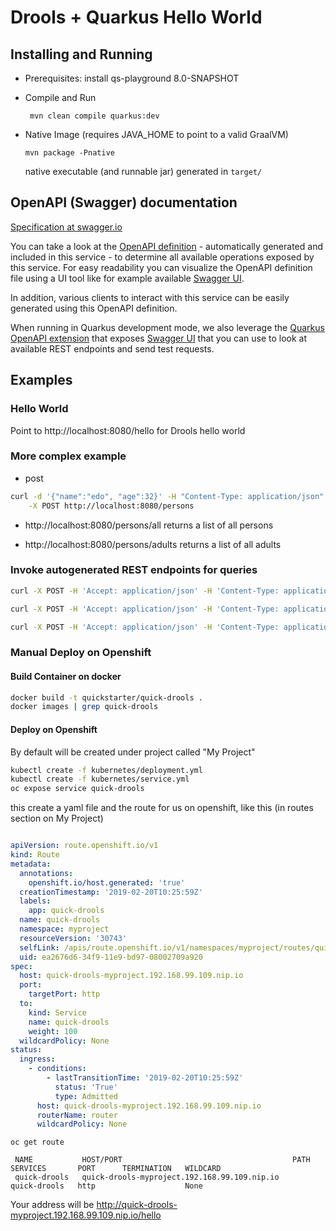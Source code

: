 # Drools + Quarkus Hello World

## Installing and Running

- Prerequisites: install qs-playground 8.0-SNAPSHOT

- Compile and Run

    ```
     mvn clean compile quarkus:dev    
    ```

- Native Image (requires JAVA_HOME to point to a valid GraalVM)

    ```
    mvn package -Pnative
    ```
  
  native executable (and runnable jar) generated in `target/`

## OpenAPI (Swagger) documentation
[Specification at swagger.io](https://swagger.io/docs/specification/about/)

You can take a look at the [OpenAPI definition](http://localhost:8080/openapi?format=json) - automatically generated and included in this service - to determine all available operations exposed by this service. For easy readability you can visualize the OpenAPI definition file using a UI tool like for example available [Swagger UI](https://editor.swagger.io).

In addition, various clients to interact with this service can be easily generated using this OpenAPI definition.

When running in Quarkus development mode, we also leverage the [Quarkus OpenAPI extension](https://quarkus.io/guides/openapi-swaggerui#use-swagger-ui-for-development) that exposes [Swagger UI](http://localhost:8080/swagger-ui/) that you can use to look at available REST endpoints and send test requests.

## Examples

### Hello World

Point to http://localhost:8080/hello for Drools hello world

### More complex example

- post 

```sh
curl -d '{"name":"edo", "age":32}' -H "Content-Type: application/json" \
    -X POST http://localhost:8080/persons                                                                                                    
```

- http://localhost:8080/persons/all returns a list of all persons

- http://localhost:8080/persons/adults returns a list of all adults

### Invoke autogenerated REST endpoints for queries

```sh
curl -X POST -H 'Accept: application/json' -H 'Content-Type: application/json' -d '{"adultAge":18,"persons":[{"name":"Mario","age":45,"adult":false},{"name":"Marilena","age":47,"adult":false},{"name":"Sofia","age":7,"adult":false}]}' http://localhost:8080/find-adults
```
```sh
curl -X POST -H 'Accept: application/json' -H 'Content-Type: application/json' -d '{"adultAge":18,"persons":[{"name":"Mario","age":45,"adult":false},{"name":"Marilena","age":47,"adult":false},{"name":"Sofia","age":7,"adult":false}]}' http://localhost:8080/find-adult-names
```
```sh
curl -X POST -H 'Accept: application/json' -H 'Content-Type: application/json' -d '{"adultAge":18,"persons":[{"name":"Mario","age":45,"adult":false},{"name":"Marilena","age":47,"adult":false},{"name":"Sofia","age":7,"adult":false}]}' http://localhost:8080/find-not-adult-names-and-age
```

### Manual Deploy on Openshift

#### Build Container on docker
```sh
docker build -t quickstarter/quick-drools .
docker images | grep quick-drools
```

#### Deploy on Openshift
By default will be created under project called "My Project"
```sh
kubectl create -f kubernetes/deployment.yml 
kubectl create -f kubernetes/service.yml 
oc expose service quick-drools
```
this create a yaml file and the route for us on openshift, like this (in routes section on My Project)
 ```yaml
 
 apiVersion: route.openshift.io/v1
 kind: Route
 metadata:
   annotations:
     openshift.io/host.generated: 'true'
   creationTimestamp: '2019-02-20T10:25:59Z'
   labels:
     app: quick-drools
   name: quick-drools
   namespace: myproject
   resourceVersion: '30743'
   selfLink: /apis/route.openshift.io/v1/namespaces/myproject/routes/quick-drools
   uid: ea2676d6-34f9-11e9-bd97-08002709a920
 spec:
   host: quick-drools-myproject.192.168.99.109.nip.io
   port:
     targetPort: http
   to:
     kind: Service
     name: quick-drools
     weight: 100
   wildcardPolicy: None
 status:
   ingress:
     - conditions:
         - lastTransitionTime: '2019-02-20T10:25:59Z'
           status: 'True'
           type: Admitted
       host: quick-drools-myproject.192.168.99.109.nip.io
       routerName: router
       wildcardPolicy: None

 ```
 ```
 oc get route
 
  NAME           HOST/PORT                                      PATH      SERVICES       PORT      TERMINATION   WILDCARD
  quick-drools   quick-drools-myproject.192.168.99.109.nip.io             quick-drools   http                    None
  ```
  
  Your address will be
  http://quick-drools-myproject.192.168.99.109.nip.io/hello
